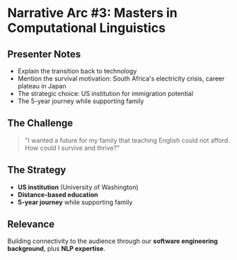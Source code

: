 # Narrative Arc #3: Masters in Computational Linguistics

## Presenter Notes
- Explain the transition back to technology
- Mention the survival motivation: South Africa's electricity crisis, career plateau in Japan
- The strategic choice: US institution for immigration potential
- The 5-year journey while supporting family

## The Challenge
> "I wanted a future for my family that teaching English could not afford. How could I survive and thrive?"

## The Strategy
- **US institution** (University of Washington)
- **Distance-based education**
- **5-year journey** while supporting family

## Relevance
Building connectivity to the audience through our **software engineering background**, plus **NLP expertise**. 
